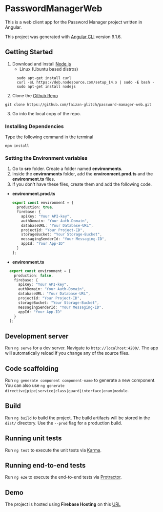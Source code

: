 # PasswordManagerWeb
This is a web client app for the Password Manager project written in Angular.

This project was generated with [Angular CLI](https://github.com/angular/angular-cli) version 9.1.6.

## Getting Started
1. Download and Install [Node.js](https://nodejs.org/en/download/)
      * Linux (Ubuntu based distros)
      ```console
        sudo apt-get install curl
        curl -sL https://deb.nodesource.com/setup_14.x | sudo -E bash -
        sudo apt-get install nodejs
      ```
2. Clone the [Github Repo](https://github.com/faizan-glitch/password-manager-web.git)
  ```properties
  git clone https://github.com/faizan-glitch/password-manager-web.git
  ```
3. Go into the local copy of the repo.
### Installing Dependencies
Type the following command in the terminal
 ```properties
 npm install
 ```
### Setting the Environment variables
1. Go to **src** folder. Create a folder named **environments**. 
2. Inside the **environments** folder, add the **environment.prod.ts** and the **environment.ts** files.
3. If you don't have these files, create them and add the following code.
  * **environment.prod.ts**
    ```typescript
    export const environment = {
      production: true,
      firebase: {
        apiKey: "Your API-key",
        authDomain: "Your Auth-Domain",
        databaseURL: "Your Database-URL",
        projectId: "Your Project-ID",
        storageBucket: "Your Storage-Bucket",
        messagingSenderId: "Your Messaging-ID",
        appId: "Your App-ID"
      }
    };
    ```
  * **environment.ts**
  ```typescript
    export const environment = {
      production: false,
      firebase: {
        apiKey: "Your API-key",
        authDomain: "Your Auth-Domain",
        databaseURL: "Your Database-URL",
        projectId: "Your Project-ID",
        storageBucket: "Your Storage-Bucket",
        messagingSenderId: "Your Messaging-ID",
        appId: "Your App-ID"
      }
    };
  ```

## Development server

Run `ng serve` for a dev server. Navigate to `http://localhost:4200/`. The app will automatically reload if you change any of the source files.

## Code scaffolding

Run `ng generate component component-name` to generate a new component. You can also use `ng generate directive|pipe|service|class|guard|interface|enum|module`.

## Build

Run `ng build` to build the project. The build artifacts will be stored in the `dist/` directory. Use the `--prod` flag for a production build.

## Running unit tests

Run `ng test` to execute the unit tests via [Karma](https://karma-runner.github.io).

## Running end-to-end tests

Run `ng e2e` to execute the end-to-end tests via [Protractor](http://www.protractortest.org/).

## Demo
The project is hosted using **Firebase Hosting** on this [URL](https://password-manager-74fdc.web.app)
